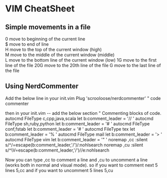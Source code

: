 # VIM CheatSheet

## Simple movements in a file
0 	move to beginning of the current line<br>
$ 	move to end of line<br>
H 	move to the top of the current window (high)<br>
M 	move to the middle of the current window (middle)<br>
L 	move to the bottom line of the current window (low)
1G 	move to the first line of the file
20G 	move to the 20th line of the file
G 	move to the last line of the file

## Using NerdCommenter
Add the below line in your init.vim
Plug 'scrooloose/nerdcommenter'                                   " code commenter

then in your init.vim -- add the below section
" Commenting blocks of code.
autocmd FileType c,cpp,java,scala let b:comment_leader = '// '
autocmd FileType sh,ruby,python   let b:comment_leader = '# '
autocmd FileType conf,fstab       let b:comment_leader = '# '
autocmd FileType tex              let b:comment_leader = '% '
autocmd FileType mail             let b:comment_leader = '> '
autocmd FileType vim              let b:comment_leader = '" '
noremap <silent> ,cc :<C-B>silent <C-E>s/^/<C-R>=escape(b:comment_leader,'/')<CR>/<CR>:nohlsearch<CR>
noremap <silent> ,cu :<C-B>silent <C-E>s/^\V<C-R>=escape(b:comment_leader,'/')<CR>//e<CR>:nohlsearch<CR>

Now you can type ,cc to comment a line and ,cu to uncomment a line (works both in normal and visual mode).
so if you want to comment next 5 lines 5,cc
and if you want to uncomment 5 lines 5,cu

